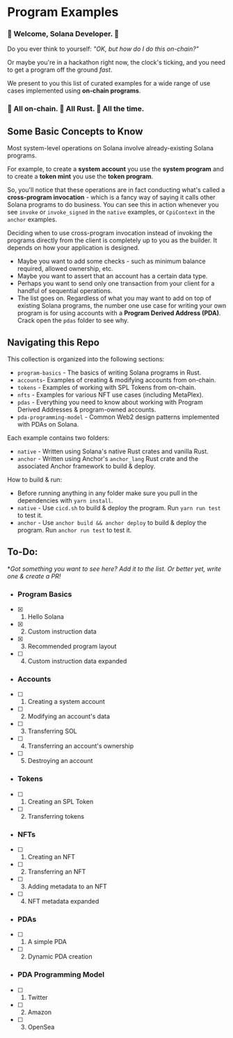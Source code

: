 # Program Examples

### :space_invader: Welcome, Solana Developer. :space_invader:   
   
Do you ever think to yourself: *"OK, but how do I do this on-chain?"*   
   
Or maybe you're in a hackathon right now, the clock's ticking, and you need to get a program off the ground *fast*.   
   
We present to you this list of curated examples for a wide range of use cases implemented using **on-chain programs**.   
   
### :link: All on-chain. :crab: All Rust. :muscle: All the time. 

## Some Basic Concepts to Know
Most system-level operations on Solana involve already-existing Solana programs.   
   
For example, to create a **system account** you use the **system program** and to create a **token mint** you use the **token program**.   
   
So, you'll notice that these operations are in fact conducting what's called a **cross-program invocation** - which is a fancy way of saying it calls other Solana programs to do business. You can see this in action whenever you see `invoke` or `invoke_signed` in the `native` examples, or `CpiContext` in the `anchor` examples.   
   
Deciding when to use cross-program invocation instead of invoking the programs directly from the client is completely up to you as the builder. It depends on how your application is designed.
- Maybe you want to add some checks - such as minimum balance required, allowed ownership, etc.
- Maybe you want to assert that an account has a certain data type.
- Perhaps you want to send only one transaction from your client for a handful of sequential operations.
- The list goes on.
Regardless of what you may want to add on top of existing Solana programs, the number one use case for writing your own program is for using accounts with a **Program Derived Address (PDA)**. Crack open the `pdas` folder to see why.

## Navigating this Repo

This collection is organized into the following sections:
- `program-basics` - The basics of writing Solana programs in Rust.
- `accounts`- Examples of creating & modifying accounts from on-chain.
- `tokens` - Examples of working with SPL Tokens from on-chain.
- `nfts` - Examples for various NFT use cases (including MetaPlex).
- `pdas` - Everything you need to know about working with Program Derived Addresses & program-owned accounts.
- `pda-programming-model` - Common Web2 design patterns implemented with PDAs on Solana.

Each example contains two folders:
- `native` - Written using Solana's native Rust crates and vanilla Rust.
- `anchor` - Written using Anchor's `anchor_lang` Rust crate and the associated Anchor framework to build & deploy.

How to build & run:
- Before running anything in any folder make sure you pull in the dependencies with `yarn install`.
- `native` - Use `cicd.sh` to build & deploy the program. Run `yarn run test` to test it.
- `anchor` - Use `anchor build && anchor deploy` to build & deploy the program. Run `anchor run test` to test it.

## To-Do:
**Got something you want to see here? Add it to the list. Or better yet, write one & create a PR!*
- ### Program Basics
- [x] 1. Hello Solana
- [x] 2. Custom instruction data
- [x] 3. Recommended program layout
- [ ] 4. Custom instruction data expanded
- ### Accounts
- [ ] 1. Creating a system account
- [ ] 2. Modifying an account's data
- [ ] 3. Transferring SOL
- [ ] 4. Transferring an account's ownership
- [ ] 5. Destroying an account
- ### Tokens
- [ ] 1. Creating an SPL Token
- [ ] 2. Transferring tokens
- ### NFTs
- [ ] 1. Creating an NFT
- [ ] 2. Transferring an NFT
- [ ] 3. Adding metadata to an NFT
- [ ] 4. NFT metadata expanded
- ### PDAs
- [ ] 1. A simple PDA
- [ ] 2. Dynamic PDA creation
- ### PDA Programming Model
- [ ] 1. Twitter
- [ ] 2. Amazon
- [ ] 3. OpenSea
